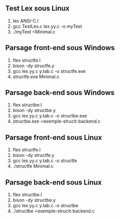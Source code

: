 ## Test Lex sous Linux
1) lex ANSI-C.l
2) gcc TestLex.c lex.yy.c -o myTest
3) ./myTest <Minimal.c

## Parsage front-end sous Windows
1) flex structfe.l
2) bison -dy structfe.y
3) gcc lex.yy.c y.tab.c -o structfe.exe
4) structfe.exe Minimal.c

## Parsage back-end sous Windows
1) flex structbe.l
2) bison -dy structbe.y
3) gcc lex.yy.c y.tab.c -o structbe.exe
4) structbe.exe <exemple-strucit-backend.c

## Parsage front-end sous Linux
1) flex structfe.l
2) bison -dy structfe.y
3) gcc lex.yy.c y.tab.c -o structfe
4) ./structfe Minimal.c

## Parsage back-end sous Linux
1) flex structbe.l
2) bison -dy structbe.y
3) gcc lex.yy.c y.tab.c -o structbe
4) ./structbe <exemple-strucit-backend.c
